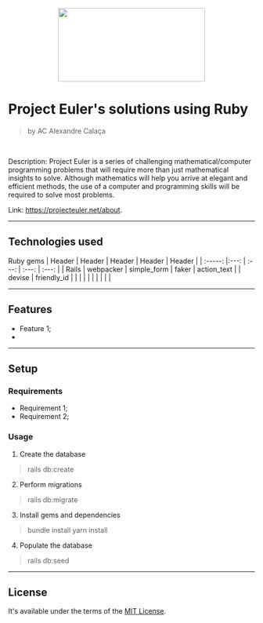 <center><img src="https://user-images.githubusercontent.com/22925257/198814121-4684fafc-a965-4768-99ce-5055991f5e3f.png" width="300" height="150" align="center"></center>

# Project Euler's solutions using Ruby

> by AC Alexandre Calaça

<br/>

Description: Project Euler is a series of challenging mathematical/computer programming problems that will require more than just mathematical insights to solve. Although mathematics will help you arrive at elegant and efficient methods, the use of a computer and programming skills will be required to solve most problems.

Link: https://projecteuler.net/about.

___

## Technologies used
Ruby gems
| Header	|  Header	|  Header	| Header 	| Header  	|
| :-----:	|:---:	| :---:	| :---:	| :---:	|
|  Rails	| webpacker 	| simple_form 	|  faker	|  action_text	|
|  devise	| friendly_id 	|  	|  	|  	|
|  	|  	|  	|  	|  	|


 ___
 

## Features
- Feature 1;
-

___

## Setup
### Requirements
- Requirement 1;
- Requirement 2;

### Usage
1. Create the database
> rails db:create

2. Perform migrations
> rails db:migrate

3. Install gems and dependencies
> bundle install
> yarn install

4. Populate the database
> rails db:seed

___


## License

It's available under the terms of the [MIT License](http://opensource.org/licenses/MIT).


